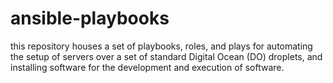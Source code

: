 # ansible-playbooks
this repository houses a set of playbooks, roles, and plays for automating the setup of servers over a set of standard Digital Ocean (DO) droplets, and installing software for the development and execution of software.
